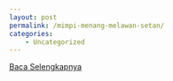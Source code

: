 ```yaml
---
layout: post
permalink: /mimpi-menang-melawan-setan/
categories:
    - Uncategorized
---
```


[Baca Selengkapnya](/05)